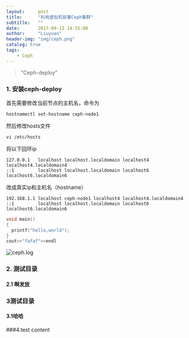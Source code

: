 ```yaml
---
layout:     post
title:      "利用虚拟机部署Ceph集群"
subtitle:   ""
date:       2017-09-13 14:55:00
author:     "Liuyuan"
header-img: "img/ceph.png"
catalog: true
tags:
    - Ceph
---
```


> “Ceph-deploy”

### 1. 安装ceph-deploy

首先需要修改当前节点的主机名，命令为
```shell
hostnamectl set-hostname ceph-node1
```
然后修改hosts文件
```shell
vi /etc/hosts
```
将以下回环ip
```shell
127.0.0.1   localhost localhost.localdomain localhost4 localhost4.localdomain4
::1         localhost localhost.localdomain localhost6 localhost6.localdomain6
```
改成真实ip和主机名（hostname）
```shell
192.168.1.1 localhost ceph-node1 localhost4 localhost4.localdomain4
::1         localhost localhost.localdomain localhost6 localhost6.localdomain6
```

```c++
void main()
{
  printf("hello,world");
}
cout>>"fafaf">>endl
```

![ceph.log](http://own0pq3pm.bkt.clouddn.com/ceph.png)

### 2. 测试目录

#### 2.1 啊发放



### 3测试目录

#### 3.1哈哈



###4.test content



